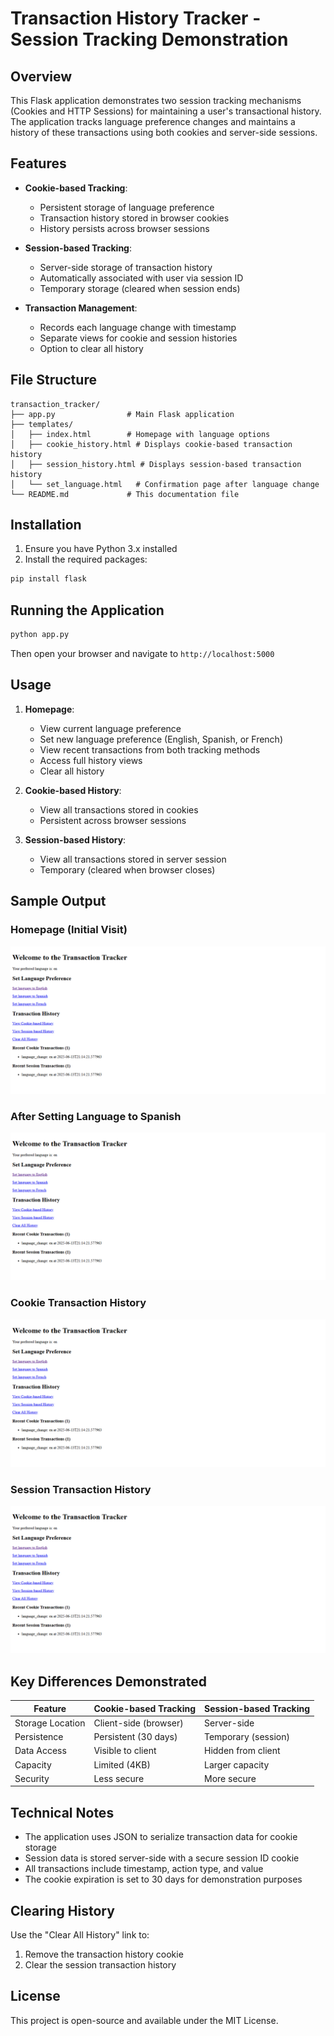 # Transaction History Tracker - Session Tracking Demonstration

## Overview

This Flask application demonstrates two session tracking mechanisms (Cookies and HTTP Sessions) for maintaining a user's transactional history. The application tracks language preference changes and maintains a history of these transactions using both cookies and server-side sessions.

## Features

- **Cookie-based Tracking**:
  - Persistent storage of language preference
  - Transaction history stored in browser cookies
  - History persists across browser sessions

- **Session-based Tracking**:
  - Server-side storage of transaction history
  - Automatically associated with user via session ID
  - Temporary storage (cleared when session ends)

- **Transaction Management**:
  - Records each language change with timestamp
  - Separate views for cookie and session histories
  - Option to clear all history

## File Structure

```
transaction_tracker/
├── app.py                # Main Flask application
├── templates/
│   ├── index.html        # Homepage with language options
│   ├── cookie_history.html # Displays cookie-based transaction history
│   ├── session_history.html # Displays session-based transaction history
│   └── set_language.html   # Confirmation page after language change
└── README.md             # This documentation file
```

## Installation

1. Ensure you have Python 3.x installed
2. Install the required packages:

```bash
pip install flask
```

## Running the Application

```bash
python app.py
```

Then open your browser and navigate to `http://localhost:5000`

## Usage

1. **Homepage**:
   - View current language preference
   - Set new language preference (English, Spanish, or French)
   - View recent transactions from both tracking methods
   - Access full history views
   - Clear all history

2. **Cookie-based History**:
   - View all transactions stored in cookies
   - Persistent across browser sessions

3. **Session-based History**:
   - View all transactions stored in server session
   - Temporary (cleared when browser closes)

## Sample Output

### Homepage (Initial Visit)
![Initial Homepage](Experiment8\Transaction-Tracker.png)

### After Setting Language to Spanish
![Language Set](Experiment8\Transaction-Tracker.png)

### Cookie Transaction History
![Cookie History](Experiment8\Transaction-Tracker.png)

### Session Transaction History
![Session History](Experiment8\Transaction-Tracker.png)

## Key Differences Demonstrated

| Feature              | Cookie-based Tracking | Session-based Tracking |
|----------------------|-----------------------|------------------------|
| Storage Location     | Client-side (browser) | Server-side            |
| Persistence          | Persistent (30 days)  | Temporary (session)    |
| Data Access          | Visible to client     | Hidden from client     |
| Capacity             | Limited (4KB)         | Larger capacity        |
| Security             | Less secure           | More secure            |

## Technical Notes

- The application uses JSON to serialize transaction data for cookie storage
- Session data is stored server-side with a secure session ID cookie
- All transactions include timestamp, action type, and value
- The cookie expiration is set to 30 days for demonstration purposes

## Clearing History

Use the "Clear All History" link to:
1. Remove the transaction history cookie
2. Clear the session transaction history

## License

This project is open-source and available under the MIT License.